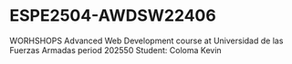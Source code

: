 # ESPE2504-AWDSW22406
WORHSHOPS
Advanced Web Development course at Universidad de las Fuerzas Armadas period 202550
Student: Coloma Kevin

